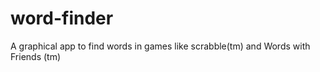 # word-finder

A graphical app to find words in games like scrabble(tm) and Words with Friends (tm)
